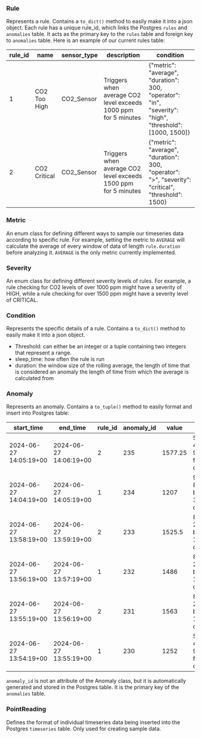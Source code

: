 ### Rule
Represents a rule. Contains a `to_dict()` method to easily make it into a json object. Each rule has a unique rule_id, which links the Postgres `rules` and `anomalies` table. It acts as the primary key to the `rules` table and foreign key to `anomalies` table. Here is an example of our current rules table: 

rule_id | name         | sensor_type | description                                                    | condition
--------|--------------|-------------|----------------------------------------------------------------|------------------------------------------------------------------------------------------------------
1       | CO2 Too High | CO2_Sensor  | Triggers when average CO2 level exceeds 1000 ppm for 5 minutes | {"metric": "average", "duration": 300, "operator": "in", "severity": "high", "threshold": [1000, 1500]}
2 | CO2 Critical | CO2_Sensor  | Triggers when average CO2 level exceeds 1500 ppm for 5 minutes | {"metric": "average", "duration": 300, "operator": ">", "severity": "critical", "threshold": 1500}

### Metric
An enum class for defining different ways to sample our timeseries data according to specific rule. For example, setting the metric to `AVERAGE` will calculate the average of every window of data of length `rule.duration` before analyzing it. `AVERAGE` is the only metric currently implemented.

### Severity
An enum class for defining different severity levels of rules. For example, a rule checking for CO2 levels of over 1000 ppm might have a severity of HIGH, while a rule checking for over 1500 ppm might have a severity level of CRITICAL.

### Condition
Represents the specific details of a rule. Contains a `to_dict()` method to easily make it into a json object. 
* Threshold: can either be an integer or a tuple containing two integers that represent a range. 
* sleep_time: how often the rule is run
* duration: the window size of the rolling average, the length of time that is considered an anomaly
the length of time from which the average is calculated from 

### Anomaly
Represents an anomaly. Contains a `to_tuple()` method to easily format and insert into Postgres table:

start_time              |        end_time        | rule_id | anomaly_id |  value  |               timeseriesid               
------------------------|------------------------|---------|------------|---------|------------------------------------------
 2024-06-27 14:05:19+00 | 2024-06-27 14:06:19+00 |       2 |        235 | 1577.25 | 5e81563a-42ca-4137-9b36-f423a6f27a73-co2
 2024-06-27 14:04:19+00 | 2024-06-27 14:05:19+00 |       1 |        234 |    1207 | 9cdcab62-892c-46c8-b3d2-3d525512576a-co2
 2024-06-27 13:58:19+00 | 2024-06-27 13:59:19+00 |       2 |        233 |  1525.5 | 8493663d-21bf-4fa7-ba8a-163308655319-co2
 2024-06-27 13:56:19+00 | 2024-06-27 13:57:19+00 |       1 |        232 |    1486 | 8493663d-21bf-4fa7-ba8a-163308655319-co2
 2024-06-27 13:55:19+00 | 2024-06-27 13:56:19+00 |       2 |        231 |    1563 | 8493663d-21bf-4fa7-ba8a-163308655319-co2
 2024-06-27 13:54:19+00 | 2024-06-27 13:55:19+00 |       1 |        230 |    1252 | 5e81563a-42ca-4137-9b36-f423a6f27a73-co2

 `anomaly_id` is not an attribute of the Anomaly class, but it is automatically generated and stored in the Postgres table. It is the primary key of the `anomalies` table.

### PointReading
Defines the format of individual timeseries data being inserted into the Postgres `timeseries` table. Only used for creating sample data.